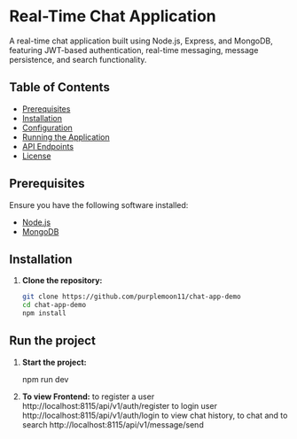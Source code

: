 # Real-Time Chat Application

A real-time chat application built using Node.js, Express, and MongoDB, featuring JWT-based authentication, real-time messaging, message persistence, and search functionality.

## Table of Contents

- [Prerequisites](#prerequisites)
- [Installation](#installation)
- [Configuration](#configuration)
- [Running the Application](#running-the-application)
- [API Endpoints](#api-endpoints)
- [License](#license)

## Prerequisites

Ensure you have the following software installed:

- [Node.js](https://nodejs.org/)
- [MongoDB](https://www.mongodb.com/)

## Installation

1. **Clone the repository:**

   ```bash
   git clone https://github.com/purplemoon11/chat-app-demo
   cd chat-app-demo
   npm install

   ```

## Run the project

1. **Start the project:**

   npm run dev

2. **To view Frontend:**
   to register a user http://localhost:8115/api/v1/auth/register
   to login user http://localhost:8115/api/v1/auth/login
   to view chat history, to chat and to search http://localhost:8115/api/v1/message/send
